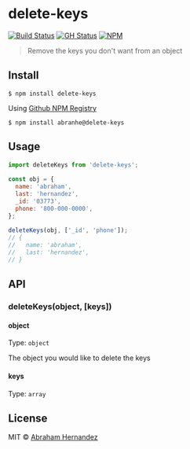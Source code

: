 # delete-keys 

[![Build Status](https://img.shields.io/travis/abranhe/delete-keys?logo=travis)](https://travis-ci.com/abranhe/delete-keys) [![GH Status](https://github.com/abranhe/delete-keys/workflows/build/badge.svg)](https://github.com/abranhe/delete-keys/actions) [![NPM](https://img.shields.io/github/package-json/v/abranhe/delete-keys?logo=npm)](https://npmjs.org/delete-keys)

> Remove the keys you don't want from an object

## Install

```
$ npm install delete-keys
```

Using [Github NPM Registry](https://github.com/features/packages)

```
$ npm install abranhe@delete-keys
```

## Usage

```js
import deleteKeys from 'delete-keys';
 
const obj = {
  name: 'abraham',
  last: 'hernandez',
  _id: '03773',
  phone: '800-000-0000',
};
 
deleteKeys(obj, ['_id', 'phone']);
// {
//   name: 'abraham',
//   last: 'hernandez',
// }
```

## API

### deleteKeys(object, [keys])

#### object

Type: `object`

The object you would like to delete the keys

#### keys

Type: `array`


## License

MIT © [Abraham Hernandez](https://abranhe.com)
